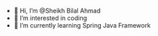 - 👋 Hi, I’m @Sheikh Bilal Ahmad
- 👀 I’m interested in coding
- 🌱 I’m currently learning Spring Java Framework

